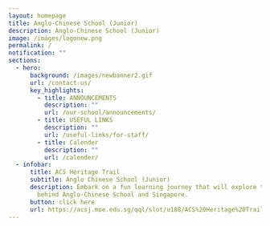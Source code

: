 ```yaml
---
layout: homepage
title: Anglo-Chinese School (Junior)
description: Anglo-Chinese School (Junior)
image: /images/logonew.png
permalink: /
notification: ""
sections:
  - hero:
      background: /images/newbanner2.gif
      url: /contact-us/
      key_highlights:
        - title: ANNOUNCEMENTS
          description: ""
          url: /our-school/announcements/
        - title: USEFUL LINKS
          description: ""
          url: /useful-links/for-staff/
        - title: Calender
          description: ""
          url: /calender/
  - infobar:
      title: ACS Heritage Trail
      subtitle: Anglo Chinese School (Junior)
      description: Embark on a fun learning journey that will explore the rich history
        behind Anglo-Chinese School and Singapore.
      button: click here
      url: https://acsj.moe.edu.sg/qql/slot/u188/ACS%20Heritage%20Trail/ACS/index.html
---
```

